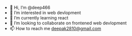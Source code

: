 - 👋 Hi, I’m @deep466
- 👀 I’m interested in web devlopment
- 🌱 I’m currently learning react
- 💞️ I’m looking to collaborate on frontened web devlopment
- 📫 How to reach me deepak2810@gmail.com


<!---
deep466/deep466 is a ✨ special ✨ repository because its `README.md` (this file) appears on your GitHub profile.
You can click the Preview link to take a look at your changes.
--->
